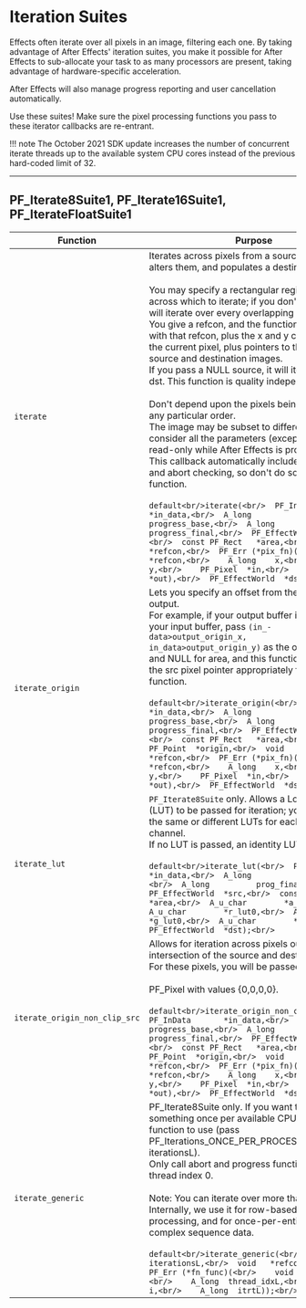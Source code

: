 # Iteration Suites

Effects often iterate over all pixels in an image, filtering each one. By taking advantage of After Effects' iteration suites, you make it possible for After Effects to sub-allocate your task to as many processors are present, taking advantage of hardware-specific acceleration.

After Effects will also manage progress reporting and user cancellation automatically.

Use these suites! Make sure the pixel processing functions you pass to these iterator callbacks are re-entrant.

!!! note
    The October 2021 SDK update increases the number of concurrent iterate threads up to the available system CPU cores instead of the previous hard-coded limit of 32.

---

## PF_Iterate8Suite1, PF_Iterate16Suite1, PF_IterateFloatSuite1

| Function                  | Purpose                                                                                                                                                                                                                                                                                                                                                                                                                                                                                                                                                                                                                                                                                                                                                                                                                                                                                                                                                                                                                                                                                                                                                                                                                                                                                                      |
|-------------------------------|------------------------------------------------------------------------------------------------------------------------------------------------------------------------------------------------------------------------------------------------------------------------------------------------------------------------------------------------------------------------------------------------------------------------------------------------------------------------------------------------------------------------------------------------------------------------------------------------------------------------------------------------------------------------------------------------------------------------------------------------------------------------------------------------------------------------------------------------------------------------------------------------------------------------------------------------------------------------------------------------------------------------------------------------------------------------------------------------------------------------------------------------------------------------------------------------------------------------------------------------------------------------------------------------------------------|
| `iterate`                     | Iterates across pixels from a source image, alters them, and populates a destination image.<br/><br/>You may specify a rectangular region of pixels across which to iterate; if you don't, After Effects will iterate over every overlapping pixel.<br/>You give a refcon, and the function is invoked with that refcon, plus the x and y coordinates of the current pixel, plus pointers to that pixel in the source and destination images.<br/>If you pass a NULL source, it will iterate over the dst. This function is quality independent.<br/><br/>Don't depend upon the pixels being traversed in any particular order.<br/>The image may be subset to different CPUs, so consider all the parameters (except dst) to be read-only while After Effects is processing.<br/>This callback automatically includes progress and abort checking, so don't do so in your pixel function.<br/><br/>```default<br/>iterate(<br/>  PF_InData       *in_data,<br/>  A_long          progress_base,<br/>  A_long          progress_final,<br/>  PF_EffectWorld  *src,<br/>  const PF_Rect   *area,<br/>  void            *refcon,<br/>  PF_Err (*pix_fn)(<br/>    void      *refcon,<br/>    A_long    x,<br/>    A_long    y,<br/>    PF_Pixel  *in,<br/>    PF_Pixel  *out),<br/>  PF_EffectWorld  *dst);<br/>``` |
| `iterate_origin`              | Lets you specify an offset from the input into the output.<br/>For example, if your output buffer is smaller than your input buffer, pass `(in_- data>output_origin_x, in_data>output_origin_y)` as the origin,<br/>and NULL for area, and this function will offset the src pixel pointer appropriately for your pixel function.<br/><br/>```default<br/>iterate_origin(<br/>  PF_InData       *in_data,<br/>  A_long          progress_base,<br/>  A_long          progress_final,<br/>  PF_EffectWorld  *src,<br/>  const PF_Rect   *area,<br/>  const PF_Point  *origin,<br/>  void            *refcon,<br/>  PF_Err (*pix_fn)(<br/>    void      *refcon,<br/>    A_long    x,<br/>    A_long    y,<br/>    PF_Pixel  *in,<br/>    PF_Pixel  *out),<br/>  PF_EffectWorld  *dst);<br/>```                                                                                                                                                                                                                                                                                                                                                                                                                                                                                                                    |
| `iterate_lut`                 | `PF_Iterate8Suite` only. Allows a Look-Up Table (LUT) to be passed for iteration; you can pass the same or different LUTs for each color channel.<br/>If no LUT is passed, an identity LUT is used.<br/><br/>```default<br/>iterate_lut(<br/>  PF_InData       *in_data,<br/>  A_long          prog_base,<br/>  A_long          prog_final,<br/>  PF_EffectWorld  *src,<br/>  const PF_Rect   *area,<br/>  A_u_char        *a_lut0,<br/>  A_u_char        *r_lut0,<br/>  A_u_char        *g_lut0,<br/>  A_u_char        *b_lut0,<br/>  PF_EffectWorld  *dst);<br/>```                                                                                                                                                                                                                                                                                                                                                                                                                                                                                                                                                                                                                                                                                                                                            |
| `iterate_origin_non_clip_src` | Allows for iteration across pixels outside the intersection of the source and destination layers. For these pixels, you will be passed a<br/><br/>PF_Pixel with values {0,0,0,0}.<br/><br/>```default<br/>iterate_origin_non_clip_src(<br/>  PF_InData       *in_data,<br/>  A_long          progress_base,<br/>  A_long          progress_final,<br/>  PF_EffectWorld  *src,<br/>  const PF_Rect   *area,<br/>  const PF_Point  *origin,<br/>  void            *refcon,<br/>  PF_Err (*pix_fn)(<br/>    void      *refcon,<br/>    A_long    x,<br/>    A_long    y,<br/>    PF_Pixel  *in,<br/>    PF_Pixel  *out),<br/>  PF_EffectWorld  *dst);<br/>```                                                                                                                                                                                                                                                                                                                                                                                                                                                                                                                                                                                                                                                       |
| `iterate_generic`             | PF_Iterate8Suite only. If you want to do something once per available CPU, this is the function to use (pass PF_Iterations_ONCE_PER_PROCESSOR for iterationsL).<br/>Only call abort and progress functions from thread index 0.<br/><br/>Note: You can iterate over more than pixels. Internally, we use it for row-based image processing, and for once-per-entity updates of complex sequence data.<br/><br/>```default<br/>iterate_generic(<br/>  A_long iterationsL,<br/>  void   *refconPV,<br/>  PF_Err (*fn_func)(<br/>    void    *refconPV,<br/>    A_long  thread_idxL,<br/>    A_long  i,<br/>    A_long  itrtL));<br/>```                                                                                                                                                                                                                                                                                                                                                                                                                                                                                                                                                                                                                                                                            |
